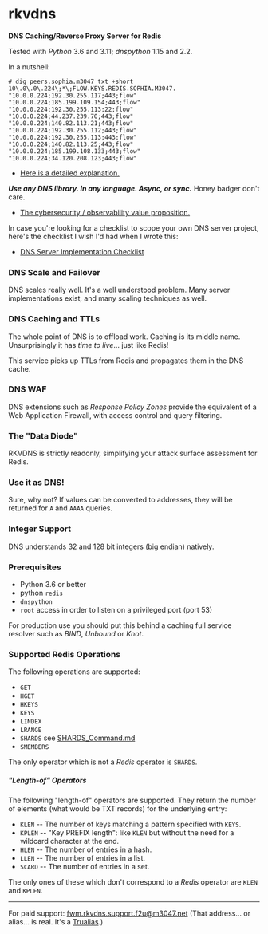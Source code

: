 # rkvdns
**DNS Caching/Reverse Proxy Server for Redis**

Tested with _Python_ 3.6 and 3.11; _dnspython_ 1.15 and 2.2.

In a nutshell:

```
# dig peers.sophia.m3047 txt +short
10\.0\.0\.224\;*\;FLOW.KEYS.REDIS.SOPHIA.M3047.
"10.0.0.224;192.30.255.117;443;flow"
"10.0.0.224;185.199.109.154;443;flow"
"10.0.0.224;192.30.255.113;22;flow"
"10.0.0.224;44.237.239.70;443;flow"
"10.0.0.224;140.82.113.21;443;flow"
"10.0.0.224;192.30.255.112;443;flow"
"10.0.0.224;192.30.255.113;443;flow"
"10.0.0.224;140.82.113.25;443;flow"
"10.0.0.224;185.199.108.133;443;flow"
"10.0.0.224;34.120.208.123;443;flow"
```

* [Here is a detailed explanation.](https://github.com/m3047/rkvdns/blob/main/Examples.md)

***Use any DNS library. In any language. Async, or sync.*** Honey badger don't care.

* [The cybersecurity / observability value proposition.](http://consulting.m3047.net/pfs-why/)

In case you're looking for a checklist to scope your own DNS server project, here's the checklist I wish I'd had when I wrote this:

* [DNS Server Implementation Checklist](http://consulting.m3047.net/dubai-letters/dns-server-checklist.html)

### DNS Scale and Failover

DNS scales really well. It's a well understood problem. Many server implementations exist, and many scaling techniques as well.

### DNS Caching and TTLs

The whole point of DNS is to offload work. Caching is its middle name. Unsurprisingly it has _time to live_... just like Redis!

This service picks up TTLs from Redis and propagates them in the DNS cache.

### DNS WAF

DNS extensions such as _Response Policy Zones_ provide the equivalent of a Web Application Firewall, with access control and query filtering.

### The "Data Diode"

RKVDNS is strictly readonly, simplifying your attack surface assessment for Redis.

### Use it as DNS!

Sure, why not? If values can be converted to addresses, they will be returned for `A` and `AAAA` queries.

### Integer Support

DNS understands 32 and 128 bit integers (big endian) natively.

### Prerequisites

* Python 3.6 or better
* python `redis`
* `dnspython`
* `root` access in order to listen on a privileged port (port 53)

For production use you should put this behind a caching full service resolver such as _BIND_, _Unbound_ or _Knot_.

### Supported Redis Operations

The following operations are supported:

* `GET`
* `HGET`
* `HKEYS`
* `KEYS`
* `LINDEX`
* `LRANGE`
* `SHARDS` see [SHARDS_Command.md](SHARDS_Command.md)
* `SMEMBERS`

The only operator which is not a _Redis_ operator is `SHARDS`.

##### "Length-of" Operators

The following "length-of" operators are supported. They return the number of elements (what would be TXT records) for
the underlying entry:

* `KLEN` -- The number of keys matching a pattern specified with `KEYS`.
* `KPLEN` -- "Key PREFIX length": like `KLEN` but without the need for a wildcard character at the end.
* `HLEN` -- The number of entries in a hash.
* `LLEN` -- The number of entries in a list.
* `SCARD` -- The number of entries in a set.

The only ones of these which don't correspond to a _Redis_ operator are `KLEN` and `KPLEN`.

-------------------

For paid support: fwm.rkvdns.support.f2u@m3047.net (That address... or alias... is real. It's a [Trualias](https://github.com/m3047/trualias/).)
